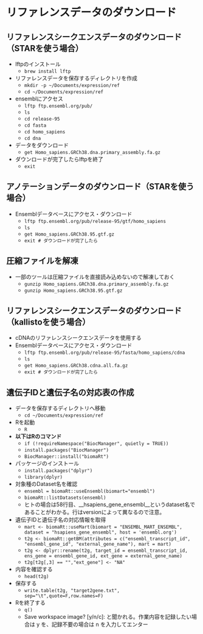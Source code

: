 # リファレンスデータのダウンロード  
## リファレンスシークエンスデータのダウンロード（STARを使う場合）
- lftpのインストール  
  - ```brew install lftp```  
- リファレンスデータを保存するディレクトリを作成  
  - ```mkdir -p ~/Documents/expression/ref```  
  - ```cd ~/Documents/expression/ref```  
- ensemblにアクセス  
  - ```lftp ftp.ensembl.org/pub/```  
  - ```ls```  
  - ```cd release-95```  
  - ```cd fasta```  
  - ```cd homo_sapiens```  
  - ```cd dna```  
- データをダウンロード  
  - ```get Homo_sapiens.GRCh38.dna.primary_assembly.fa.gz```  
- ダウンロードが完了したらlftpを終了
  - ```exit```  
## アノテーションデータのダウンロード（STARを使う場合）  
- Ensemblデータベースにアクセス・ダウンロード
  - ```lftp ftp.ensembl.org/pub/release-95/gtf/homo_sapiens```  
  - ```ls```  
  - ```get Homo_sapiens.GRCh38.95.gtf.gz``` 
  - ```exit # ダウンロードが完了したら```  
## 圧縮ファイルを解凍
- 一部のツールは圧縮ファイルを直接読み込めないので解凍しておく
  - ```gunzip Homo_sapiens.GRCh38.dna.primary_assembly.fa.gz```  
  - ```gunzip Homo_sapiens.GRCh38.95.gtf.gz``` 
## リファレンスシークエンスデータのダウンロード（kallistoを使う場合）
- cDNAのリファレンスシークエンスデータを使用する
- Ensemblデータベースにアクセス・ダウンロード
  - ```lftp ftp.ensembl.org/pub/release-95/fasta/homo_sapiens/cdna```  
  - ```ls```  
  - ```get Homo_sapiens.GRCh38.cdna.all.fa.gz```  
  - ```exit # ダウンロードが完了したら```  
## 遺伝子IDと遺伝子名の対応表の作成  
- データを保存するディレクトリへ移動  
  - ```cd ~/Documents/expression/ref```  
- Rを起動  
  - ```R```  
- __以下はRのコマンド__  
  - ```if (!requireNamespace("BiocManager", quietly = TRUE))```  
  - ```install.packages("BiocManager")```  
  - ```BiocManager::install("biomaRt")```  
- パッケージのインストール  
  - ```install.packages("dplyr")```  
  - ```library(dplyr)```  
- 対象種のDataset名を確認  
  - ```ensembl = biomaRt::useEnsembl(biomart="ensembl")```  
  - ```biomaRt::listDatasets(ensembl)```  
  - ヒトの場合は58行目、__hsapiens_gene_ensembl__というdataset名であることがわかる。行はversionによって異なるので注意。  
- 遺伝子IDと遺伝子名の対応情報を取得  
  - ```mart <- biomaRt::useMart(biomart = "ENSEMBL_MART_ENSEMBL", dataset = "hsapiens_gene_ensembl", host = 'ensembl.org')```
  - ```t2g <- biomaRt::getBM(attributes = c("ensembl_transcript_id", "ensembl_gene_id", "external_gene_name"), mart = mart)```
  - ```t2g <- dplyr::rename(t2g, target_id = ensembl_transcript_id, ens_gene = ensembl_gene_id, ext_gene = external_gene_name)```  
  - ```t2g[t2g[,3] == "","ext_gene"] <- "NA"```  
- 内容を確認する  
  - ```head(t2g)```  
- 保存する  
  - ```write.table(t2g, "target2gene.txt", sep="\t",quote=F,row.names=F)```  
- Rを終了する  
  - ```q()```  
  - Save workspace image? [y/n/c]: と聞かれる。作業内容を記録したい場合は y を、記録不要の場合は n を入力してエンター



